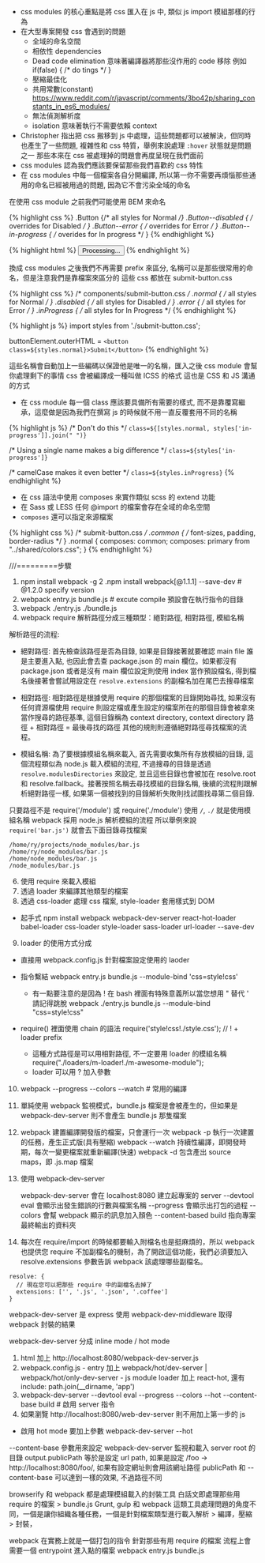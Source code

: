 * css modules 的核心重點是將 css 匯入在 js 中, 類似 js import 模組那樣的行為
* 在大型專案開發 css 會遇到的問題
  - 全域的命名空間
  - 相依性 dependencies
  - Dead code elimination 意味著編譯器將那些沒作用的 code 移除 例如 if(false) { /* do tings */ }
  - 壓縮最佳化
  - 共用常數(constant) https://www.reddit.com/r/javascript/comments/3bo42p/sharing_constants_in_es6_modules/
  - 無法偵測解析度
  - isolation 意味著執行不需要依賴 context
* Christopher 指出把 css 搬移到 js 中處理，這些問題都可以被解決，但同時也產生了一些問題, 複雜性和 css 特質，舉例來說處理 `:hover` 狀態就是問題之一
  那些本來在 css 被處理掉的問題會再度呈現在我們面前
* css modules 認為我們應該要保留那些我們喜歡的 css 特性
* 在 css modules 中每一個檔案各自分開編譯, 所以第一你不需要再煩惱那些通用的命名已經被用過的問題, 因為它不會污染全域的命名

在使用 css module 之前我們可能使用 BEM 來命名

{% highlight css %}
.Button {/* all styles for Normal */}
.Button--disabled { /* overrides for Disabled */ }
.Button--error { /* overrides for Error */ }
.Button--in-progress { /* overides for In progress */ }
{% endhighlight %}

{% highlight html %}
<button class="Button Button--in-progress">Processing...</button>
{% endhighlight %}


換成 css modules 之後我們不再需要 prefix 來區分, 名稱可以是那些很常用的命名，但是注意我們是靠檔案來區分的
這些 css 都放在 submit-button.css

{% highlight css %}
/* components/submit-button.css */
.normal { /* all styles for Normal */ }
.disabled { /* all styles for Disabled */ }
.error { /* all styles for Error */ }
.inProgress { /* all styles for In Progress */
{% endhighlight %}

{% highlight js %}
import styles from './submit-button.css';

buttonElement.outerHTML = `<button class=${styles.normal}>Submit</button>`
{% endhighlight %}

這些名稱會自動加上一些編碼以保證他是唯一的名稱，匯入之後 css module 會幫你處理剩下的事情 css 會被編譯成一種叫做 ICSS 的格式
這也是 CSS 和 JS 溝通的方式


* 在 css module 每一個 class 應該要具備所有需要的樣式, 而不是靠覆寫繼承，這麼做是因為我們在撰寫 js 的時候就不用一直反覆套用不同的名稱

{% highlight js %}
/* Don't do this */
`class=${[styles.normal, styles['in-progress']].join(" ")}`

/* Using a single name makes a big difference */
`class=${styles['in-progress']}`

/* camelCase makes it even better */
`class=${styles.inProgress}`
{% endhighlight %}

* 在 css 語法中使用 composes 來實作類似 scss 的 extend 功能
* 在 Sass 或 LESS 任何 @import 的檔案會存在全域的命名空間
* `composes` 還可以指定來源檔案

{% highlight css %}
/* submit-button.css */
.common { /* font-sizes, padding, border-radius */ }
.normal {
  composes: common;
  composes: primary from "../shared/colors.css";
}
{% endhighlight %}



///=========步驟

1. npm install webpack -g
2 .npm install webpack[@1.1.1] --save-dev  # @1.2.0 specify version
3. webpack entry.js bundle.js               # excute compile 預設會在執行指令的目錄
4. webpack ./entry.js ./bundle.js
5. webpack require 解析路徑分成三種類型：絕對路徑, 相對路徑, 模組名稱

解析路徑的流程: 
* 絕對路徑: 首先檢查該路徑是否為目錄, 如果是目錄接著就要確認 main file 誰是主要進入點, 也因此會去查 package.json 的 main 欄位。如果都沒有 package.json 或者是沒有 main 欄位設定則使用 index 當作預設檔名, 得到檔名後接著會嘗試用設定在 `resolve.extensions` 的副檔名加在尾巴去搜尋檔案

* 相對路徑: 相對路徑是根據使用 require 的那個檔案的目錄開始尋找, 如果沒有任何資源檔使用 require 則設定檔或產生設定的檔案所在的那個目錄會被拿來當作搜尋的路徑基準, 這個目錄稱為 context directory, context directory 路徑 + 相對路徑 = 最後尋找的路徑
其他的規則則遵循絕對路徑尋找檔案的流程。

* 模組名稱: 為了要根據模組名稱來載入, 首先需要收集所有存放模組的目錄, 這個流程類似為 node.js 載入模組的流程,  不過搜尋的目錄是透過 `resolve.modulesDirectories` 來設定, 並且這些目錄也會被加在 resolve.root 和 resolve.fallback。接著按照名稱去尋找模組的目錄名稱, 後續的流程則跟解析絕對路徑一樣, 如果第一個被找到的目錄解析失敗則找試圖找尋第二個目錄.

只要路徑不是 require('/module') 或 require('./module') 使用 `/`, `./` 就是使用模組名稱 webpack 採用 node.js 解析模組的流程
所以舉例來說 `require('bar.js')` 就會去下面目錄尋找檔案
  
    /home/ry/projects/node_modules/bar.js
    /home/ry/node_modules/bar.js
    /home/node_modules/bar.js
    /node_modules/bar.js


6. 使用 require 來載入模組
7. 透過 loader 來編譯其他類型的檔案
8. 透過 css-loader 處理 css 檔案, style-loader 套用樣式到 DOM
  
  - 起手式 npm install webpack webpack-dev-server react-hot-loader babel-loader css-loader style-loader sass-loader url-loader --save-dev

9. loader 的使用方式分成
  - 直接用 webpack.config.js 針對檔案設定使用的 laoder

  - 指令繫結 webpack entry.js bundle.js --module-bind 'css=style!css'
    + 有一點要注意的是因為 ! 在 bash 裡面有特殊意義所以當您想用 " 替代 ' 請記得跳脫 webpack ./entry.js bundle.js --module-bind "css=style\!css"

  - require() 裡面使用 chain 的語法 require('style!css!./style.css'); // ! + loader prefix
    + 這種方式路徑是可以用相對路徑, 不一定要用 loader 的模組名稱 require("./loaders/m-loader!./m-awesome-module");
    + loader 可以用 ? 加入參數

10. webpack --progress --colors --watch # 常用的編譯

11. 單純使用 webpack 監視模式，bundle.js 檔案是會被產生的，但如果是 webpack-dev-server 則不會產生 bundle.js 那隻檔案

12. 
    webpack 建置編譯開發版的檔案，只會運行一次
    webpack -p 執行一次建置的任務，產生正式版(具有壓縮)
    webpack --watch 持續性編譯，即開發時期，每次一變更檔案就重新編譯(快速)
    webpack -d 包含產出 source maps，即 .js.map 檔案

13. 使用 webpack-dev-server
  
    webpack-dev-server 會在 localhost:8080 建立起專案的 server
    --devtool eval 會顯示出發生錯誤的行數與檔案名稱
    --progress 會顯示出打包的過程
    --colors 會幫 webpack 顯示的訊息加入顏色
    --content-based build 指向專案最終輸出的資料夾

14. 每次在 require/import 的時候都要輸入附檔名也是挺麻煩的，所以 webpack 也提供您 require 不加副檔名的機制，為了開啟這個功能，我們必須要加入 resolve.extensions
參數告訴 webpack 該處理哪些副檔名。


```
resolve: {
  // 現在您可以把那些 require 中的副檔名去掉了
  extensions: ['', '.js', '.json', '.coffee'] 
}
```

webpack-dev-server 是 express 使用 webpack-dev-middleware 取得 webpack 封裝的結果

webpack-dev-server 分成 inline mode / hot mode
   1. html 加上 http://localhost:8080/webpack-dev-server.js
   2. webpack.config.js
    - entry 加上 webpack/hot/dev-server | webpack/hot/only-dev-server
    - js module loader 加上 react-hot, 還有 include: path.join(__dirname, 'app') 
   3. webpack-dev-server --devtool eval --progress --colors --hot --content-base build # 啟用 server 指令
   4. 如果瀏覽 http://localhost:8080/web-dev-server 則不用加上第一步的 js

  - 啟用 hot mode 要加上參數 webpack-dev-server --hot

--content-base 參數用來設定 webpack-dev-server 監視和載入 server root 的目錄
output.publicPath 等於是設定 url path, 如果是設定 /foo -> http://localhost:8080/foo/, 如果有設定網址則會用該網址路徑
publicPath 和 --content-base 可以達到一樣的效果, 不過路徑不同 

browserify 和 webpack 都是處理模組載入的封裝工具 白話文即處理那些用 require 的檔案 > bundle.js
Grunt, gulp 和 webpack 這類工具處理問題的角度不同，一個是讓你組織各種任務，一個是針對檔案類型進行載入解析 > 編譯，壓縮 > 封裝，


webpack 在實務上就是一個打包的指令 針對那些有用 require 的檔案 流程上會需要一個 entrypoint 進入點的檔案 webpack entry.js bundle.js
